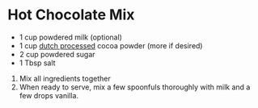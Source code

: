 # Hot Chocolate Mix
- 1 cup powdered milk (optional)
- 1 cup <u>dutch processed</u> cocoa powder (more if desired)
- 2 cup powdered sugar
- 1 Tbsp salt

1. Mix all ingredients together
2. When ready to serve, mix a few spoonfuls thoroughly with milk and a few drops vanilla.
